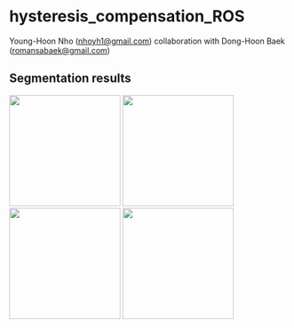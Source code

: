 # hysteresis_compensation_ROS
Young-Hoon Nho (nhoyh1@gmail.com)
collaboration with Dong-Hoon Baek (romansabaek@gmail.com)

Segmentation results
-----------
<div>
<img width="200" src="https://user-images.githubusercontent.com/42211418/100967344-572c5880-3572-11eb-8613-b21a76f2cd75.png">
<img width="200" src="https://user-images.githubusercontent.com/42211418/100967312-44198880-3572-11eb-81d3-63aa8dab6a1b.png">
<img width="200" src="https://user-images.githubusercontent.com/42211418/100967350-5abfdf80-3572-11eb-9136-7e11f1c98893.png">
<img width="200" src="https://user-images.githubusercontent.com/42211418/100967331-4ed41d80-3572-11eb-9453-2796cc304f22.png">
</div>
